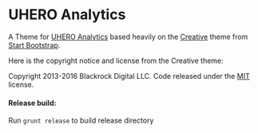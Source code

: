 # UHERO Analytics

A Theme for [UHERO Analytics](http://uhero.hawaii.edu/static/uhero-analytics/release/index.html) based heavily on the [Creative](http://startbootstrap.com/template-overviews/creative/) theme from [Start Bootstrap](http://startbootstrap.com/).

Here is the copyright notice and license from the Creative theme:

Copyright 2013-2016 Blackrock Digital LLC. Code released under the [MIT](https://github.com/BlackrockDigital/startbootstrap-creative/blob/gh-pages/LICENSE) license.

#### Release build:
 Run ```grunt release``` to build release directory
